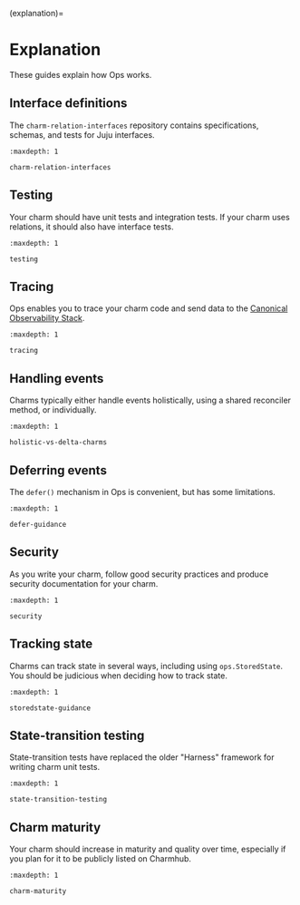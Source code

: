 (explanation)=
# Explanation

These guides explain how Ops works.

## Interface definitions

The `charm-relation-interfaces` repository contains specifications, schemas, and tests for Juju interfaces.

```{toctree}
:maxdepth: 1

charm-relation-interfaces
```

## Testing

Your charm should have unit tests and integration tests. If your charm uses relations, it should also have interface tests.

```{toctree}
:maxdepth: 1

testing
```

## Tracing

Ops enables you to trace your charm code and send data to the [Canonical Observability Stack](https://documentation.ubuntu.com/observability/).

```{toctree}
:maxdepth: 1

tracing
```

## Handling events

Charms typically either handle events holistically, using a shared reconciler method, or individually.

```{toctree}
:maxdepth: 1

holistic-vs-delta-charms
```

## Deferring events

The `defer()` mechanism in Ops is convenient, but has some limitations.

```{toctree}
:maxdepth: 1

defer-guidance
```

## Security

As you write your charm, follow good security practices and produce security documentation for your charm.

```{toctree}
:maxdepth: 1

security
```

## Tracking state

Charms can track state in several ways, including using `ops.StoredState`. You should be judicious when deciding how to track state.

```{toctree}
:maxdepth: 1

storedstate-guidance
```

## State-transition testing

State-transition tests have replaced the older "Harness" framework for writing charm unit tests.

```{toctree}
:maxdepth: 1

state-transition-testing
```

## Charm maturity

Your charm should increase in maturity and quality over time, especially if you plan for it to be publicly listed on Charmhub.

```{toctree}
:maxdepth: 1

charm-maturity
```
